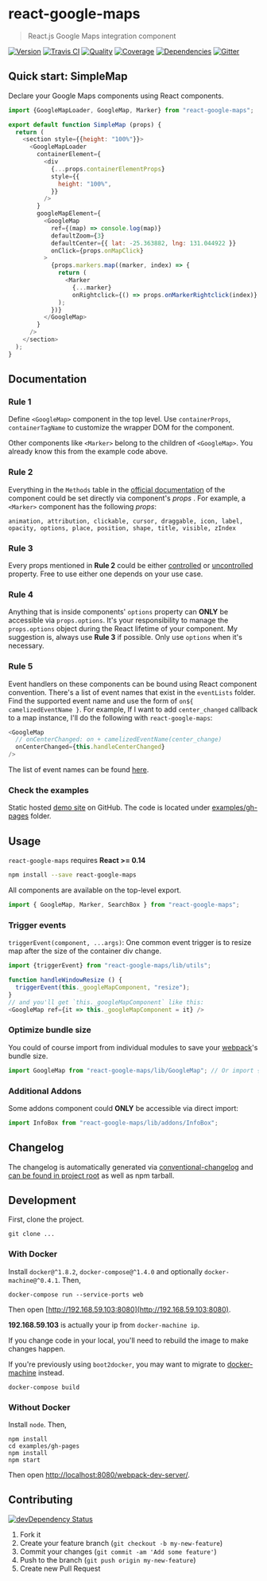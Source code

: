 # react-google-maps
> React.js Google Maps integration component

[![Version][npm-image]][npm-url] [![Travis CI][travis-image]][travis-url] [![Quality][codeclimate-image]][codeclimate-url] [![Coverage][codeclimate-coverage-image]][codeclimate-coverage-url] [![Dependencies][gemnasium-image]][gemnasium-url] [![Gitter][gitter-image]][gitter-url]


## Quick start: SimpleMap

Declare your Google Maps components using React components.

```js
import {GoogleMapLoader, GoogleMap, Marker} from "react-google-maps";

export default function SimpleMap (props) {
  return (
    <section style={{height: "100%"}}>
      <GoogleMapLoader
        containerElement={
          <div
            {...props.containerElementProps}
            style={{
              height: "100%",
            }}
          />
        }
        googleMapElement={
          <GoogleMap
            ref={(map) => console.log(map)}
            defaultZoom={3}
            defaultCenter={{ lat: -25.363882, lng: 131.044922 }}
            onClick={props.onMapClick}
          >
            {props.markers.map((marker, index) => {
              return (
                <Marker
                  {...marker}
                  onRightclick={() => props.onMarkerRightclick(index)} />
              );
            })}
          </GoogleMap>
        }
      />
    </section>
  );
}
```


## Documentation

### Rule 1

Define `<GoogleMap>` component in the top level. Use `containerProps`, `containerTagName` to customize the wrapper DOM for the component.

Other components like `<Marker>` belong to the children of `<GoogleMap>`. You already know this from the example code above.

### Rule 2

Everything in the `Methods` table in the [official documentation](https://developers.google.com/maps/documentation/javascript/3.exp/reference#Marker) of the component could be set directly via component's *props* . For example, a `<Marker>` component has the following *props*:

```
animation, attribution, clickable, cursor, draggable, icon, label, opacity, options, place, position, shape, title, visible, zIndex
```

### Rule 3

Every props mentioned in __Rule 2__ could be either [controlled](https://facebook.github.io/react/docs/forms.html#controlled-components) or [uncontrolled](https://facebook.github.io/react/docs/forms.html#uncontrolled-components) property. Free to use either one depends on your use case.

### Rule 4

Anything that is inside components' `options` property can __ONLY__ be accessible via `props.options`. It's your responsibility to manage the `props.options` object during the React lifetime of your component. My suggestion is, always use __Rule 3__ if possible. Only use `options` when it's necessary.

### Rule 5

Event handlers on these components can be bound using React component convention. There's a list of event names that exist in the `eventLists` folder. Find the supported event name and use the form of `on${ camelizedEventName }`. For example, If I want to add `center_changed` callback to a map instance, I'll do the following with `react-google-maps`:

```js
<GoogleMap
  // onCenterChanged: on + camelizedEventName(center_change)
  onCenterChanged={this.handleCenterChanged}
/>
```

The list of event names can be found [here](https://github.com/tomchentw/react-google-maps/blob/master/src/eventLists/GoogleMapEventList.js).

### Check the examples

Static hosted [demo site][demo] on GitHub. The code is located under [examples/gh-pages][examples_gh_pages] folder.


## Usage

`react-google-maps` requires __React >= 0.14__

```sh
npm install --save react-google-maps
```

All components are available on the top-level export.

```js
import { GoogleMap, Marker, SearchBox } from "react-google-maps";
```

### Trigger events

`triggerEvent(component, ...args)`: One common event trigger is to resize map after the size of the container div change.

```js
import {triggerEvent} from "react-google-maps/lib/utils";

function handleWindowResize () {
  triggerEvent(this._googleMapComponent, "resize");
}
// and you'll get `this._googleMapComponent` like this:
<GoogleMap ref={it => this._googleMapComponent = it} />
```

### Optimize bundle size

You could of course import from individual modules to save your [webpack][webpack]'s bundle size.

```js
import GoogleMap from "react-google-maps/lib/GoogleMap"; // Or import {default as GoogleMap} ...
```

### Additional Addons

Some addons component could __ONLY__ be accessible via direct import:

```js
import InfoBox from "react-google-maps/lib/addons/InfoBox";
```


## Changelog

The changelog is automatically generated via [conventional-changelog][conventional-changelog] and [can be found in project root](https://github.com/tomchentw/react-google-maps/blob/master/CHANGELOG.md) as well as npm tarball.


## Development

First, clone the project.

```shell
git clone ...
```

### With Docker

Install `docker@^1.8.2`, `docker-compose@^1.4.0` and optionally `docker-machine@^0.4.1`. Then,

```shell
docker-compose run --service-ports web
```

Then open [http://192.168.59.103:8080](http://192.168.59.103:8080).

**192.168.59.103** is actually your ip from `docker-machine ip`.

If you change code in your local, you'll need to rebuild the image to make changes happen.

If you're previously using `boot2docker`, you may want to migrate to [docker-machine](https://docs.docker.com/machine/migrate-to-machine/) instead.

```shell
docker-compose build
```

### Without Docker

Install `node`. Then,

```shell
npm install
cd examples/gh-pages
npm install
npm start
```

Then open [http://localhost:8080/webpack-dev-server/](http://localhost:8080/webpack-dev-server/).


## Contributing

[![devDependency Status][david-dm-image]][david-dm-url]

1. Fork it
2. Create your feature branch (`git checkout -b my-new-feature`)
3. Commit your changes (`git commit -am 'Add some feature'`)
4. Push to the branch (`git push origin my-new-feature`)
5. Create new Pull Request


[npm-image]: https://img.shields.io/npm/v/react-google-maps.svg?style=flat-square
[npm-url]: https://www.npmjs.org/package/react-google-maps

[travis-image]: https://img.shields.io/travis/tomchentw/react-google-maps.svg?style=flat-square
[travis-url]: https://travis-ci.org/tomchentw/react-google-maps
[codeclimate-image]: https://img.shields.io/codeclimate/github/tomchentw/react-google-maps.svg?style=flat-square
[codeclimate-url]: https://codeclimate.com/github/tomchentw/react-google-maps
[codeclimate-coverage-image]: https://img.shields.io/codeclimate/coverage/github/tomchentw/react-google-maps.svg?style=flat-square
[codeclimate-coverage-url]: https://codeclimate.com/github/tomchentw/react-google-maps
[gemnasium-image]: https://img.shields.io/gemnasium/tomchentw/react-google-maps.svg?style=flat-square
[gemnasium-url]: https://gemnasium.com/tomchentw/react-google-maps
[gitter-image]: https://badges.gitter.im/Join%20Chat.svg
[gitter-url]: https://gitter.im/tomchentw/react-google-maps?utm_source=badge&utm_medium=badge&utm_campaign=pr-badge&utm_content=badge
[david-dm-image]: https://img.shields.io/david/dev/tomchentw/react-google-maps.svg?style=flat-square
[david-dm-url]: https://david-dm.org/tomchentw/react-google-maps#info=devDependencies


[demo]: http://tomchentw.github.io/react-google-maps/
[examples_gh_pages]: https://github.com/tomchentw/react-google-maps/tree/master/examples/gh-pages
[webpack]: http://webpack.github.io/docs/tutorials/getting-started/
[conventional-changelog]: https://github.com/ajoslin/conventional-changelog
